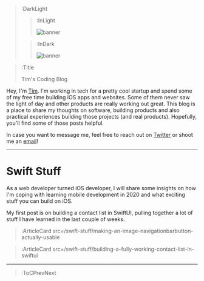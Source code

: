 > :DarkLight
> > :InLight
> >
> > ![banner](/img/cb-banner.svg)
>
> > :InDark
> >
> > ![banner](/img/cb-banner-dark.svg)

> :Title
>
> Tim's Coding Blog

Hey, I'm [Tim](https://timweiss.net). I'm working in tech for a pretty cool startup and spend some of my free time building iOS apps and websites. Some of them never saw the light of day and other products are really working out great. This blog is a place to share my thoughts on software, building products and also practical experiences building those projects (and real products). Hopefully, you'll find some of those posts helpful.

In case you want to message me, feel free to reach out on [Twitter](https://twitter.com/supplyanddem) or shoot me an [email](mailto:hey@timweiss.net)!

---
# Swift Stuff
As a web developer turned iOS developer, I will share some insights on how I'm coping with learning mobile development in 2020 and what exciting stuff you can build on iOS.

My first post is on building a contact list in SwiftUI, pulling together a lot of stuff I have learned in the last couple of weeks.

> :ArticleCard src=/swift-stuff/making-an-image-navigationbarbutton-actually-usable

> :ArticleCard src=/swift-stuff/building-a-fully-working-contact-list-in-swiftui

---


> :ToCPrevNext
